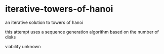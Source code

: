 # iterative-towers-of-hanoi
an iterative solution to towers of hanoi

this attempt uses a sequence generation algorithm based on the number of disks

viability unknown
